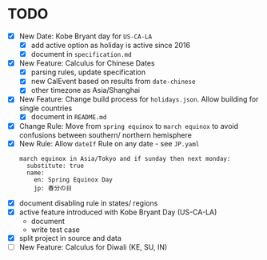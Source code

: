 # TODO

- [x] New Date: Kobe Bryant day for `US-CA-LA`
  - [x] add active option as holiday is active since 2016
  - [x] document in `specification.md`
- [x] New Feature: Calculus for Chinese Dates
  - [x] parsing rules, update specification
  - [x] new CalEvent based on results from `date-chinese`
  - [x] other timezone as Asia/Shanghai
- [x] New Feature: Change build process for `holidays.json`. Allow building for single countries
  - [X] document in `README.md`
- [x] Change Rule: Move from `spring equinox` to `march equinox` to avoid confusions between southern/ northern hemisphere
- [x] New Rule: Allow `dateIf` Rule on any date - see `JP.yaml`
  ```
  march equinox in Asia/Tokyo and if sunday then next monday:
    substitute: true
    name:
      en: Spring Equinox Day
      jp: 春分の日
  ```
- [x] document disabling rule in states/ regions
- [x] active feature introduced with Kobe Bryant Day (US-CA-LA)
  - document
  - write test case
- [x] split project in source and data
- [ ] New Feature: Calculus for Diwali (KE, SU, IN)
